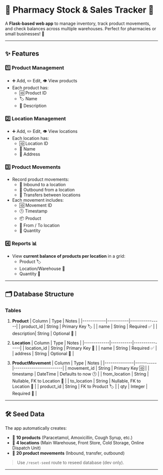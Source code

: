 # 💊 Pharmacy Stock & Sales Tracker 🏥

A **Flask-based web app** to manage inventory, track product movements, and check balances across multiple warehouses. Perfect for pharmacies or small businesses! 🚀

---

## ✨ Features

### 1️⃣ Product Management
- ➕ Add, ✏️ Edit, 👁️ View products
- Each product has:
  - 🆔 Product ID
  - 🏷️ Name
  - 📝 Description

### 2️⃣ Location Management
- ➕ Add, ✏️ Edit, 👁️ View locations
- Each location has:
  - 🆔 Location ID
  - 🏬 Name
  - 📍 Address

### 3️⃣ Product Movements
- Record product movements:
  - 🔹 Inbound to a location
  - 🔹 Outbound from a location
  - 🔹 Transfers between locations
- Each movement includes:
  - 🆔 Movement ID
  - 🕒 Timestamp
  - 📦 Product
  - 🚚 From / To location
  - 🔢 Quantity

### 4️⃣ Reports 📊
- View **current balance of products per location** in a grid:
  - Product 🏷️
  - Location/Warehouse 🏬
  - Quantity 🔢

---

## 🗂 Database Structure

### Tables

1. **Product**
| Column      | Type      | Notes          |
|------------|-----------|----------------|
| product_id | String    | Primary Key 🏷️ |
| name       | String    | Required ✅    |
| description| String    | Optional 📝   |

2. **Location**
| Column       | Type      | Notes          |
|-------------|-----------|----------------|
| location_id | String    | Primary Key 🏬 |
| name        | String    | Required ✅    |
| address     | String    | Optional 📍   |

3. **ProductMovement**
| Column        | Type      | Notes                   |
|---------------|-----------|-------------------------|
| movement_id   | String    | Primary Key 🆔          |
| timestamp     | DateTime  | Defaults to now 🕒      |
| from_location | String    | Nullable, FK to Location 🏬 |
| to_location   | String    | Nullable, FK to Location 🏬 |
| product_id    | String    | FK to Product 🏷️       |
| qty           | Integer   | Required 🔢             |

---

## 🛠 Seed Data
The app automatically creates:
- 💊 **10 products** (Paracetamol, Amoxicillin, Cough Syrup, etc.)
- 🏬 **4 locations** (Main Warehouse, Front Store, Cold Storage, Online Dispatch Unit)
- 🔄 **20 product movements** (Inbound, transfer, outbound)

> Use `/reset-seed` route to reseed database (dev only).

---



